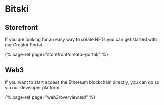 # Bitski

## Storefront

If you are looking for an easy way to create NFTs you can get started with our Creator Portal.

{% page-ref page="storefront/creator-portal/" %}

## Web3

If you want to start access the Ethereum blockchain directly, you can do so via our developer platform.

{% page-ref page="web3/overview.md" %}





